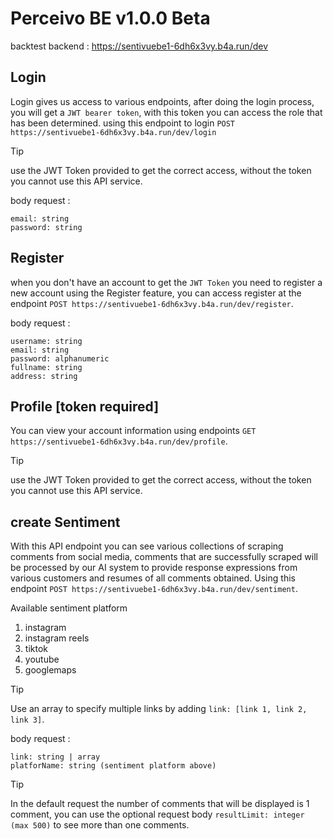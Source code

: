 # Perceivo BE v1.0.0 Beta
backtest backend : https://sentivuebe1-6dh6x3vy.b4a.run/dev

<p></p>
<p></p>

## Login
Login gives us access to various endpoints, after doing the login process, you will get a ```JWT bearer token```, with this token you can access the role that has been determined. using this endpoint to login
```POST https://sentivuebe1-6dh6x3vy.b4a.run/dev/login```

> [!TIP]
> use the JWT Token provided to get the correct access, without the token you cannot use this API service.

body request :
```
email: string
password: string
```

<p></p>
<p></p>

## Register
when you don't have an account to get the ```JWT Token``` you need to register a new account using the Register feature, you can access register at the endpoint ```POST https://sentivuebe1-6dh6x3vy.b4a.run/dev/register```.

body request :
```
username: string
email: string
password: alphanumeric
fullname: string
address: string
```

<p></p>
<p></p>

## Profile [token required]
You can view your account information using endpoints ```GET https://sentivuebe1-6dh6x3vy.b4a.run/dev/profile```.

> [!TIP]
> use the JWT Token provided to get the correct access, without the token you cannot use this API service.

<p></p>
<p></p>

## create Sentiment
With this API endpoint you can see various collections of scraping comments from social media, comments that are successfully scraped will be processed by our AI system to provide response expressions from various customers and resumes of all comments obtained. Using this endpoint ```POST https://sentivuebe1-6dh6x3vy.b4a.run/dev/sentiment```.

Available sentiment platform
1. instagram
2. instagram reels
3. tiktok
4. youtube
5. googlemaps

> [!TIP]
> Use an array to specify multiple links by adding ```link: [link 1, link 2, link 3]```.
> 
body request :
```
link: string | array
platforName: string (sentiment platform above)
```

> [!TIP]
> In the default request the number of comments that will be displayed is 1 comment, you can use the optional request body ```resultLimit: integer (max 500)``` to see more than one comments.
